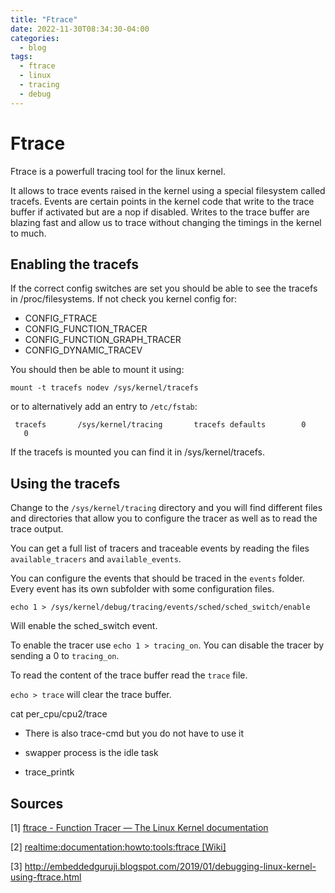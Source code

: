 ```yaml
---
title: "Ftrace"
date: 2022-11-30T08:34:30-04:00
categories:
  - blog
tags:
  - ftrace
  - linux
  - tracing
  - debug
---
```



# Ftrace

Ftrace is a powerfull tracing tool for the linux kernel.



It allows to trace events raised in the kernel using a special filesystem called tracefs. Events are certain points in the kernel code that write to the trace buffer if activated but are a nop if disabled. Writes to the trace buffer are blazing fast and allow us to trace without changing the timings in the kernel to much.



## Enabling the tracefs



If the correct config switches are set you should be able to see the tracefs in /proc/filesystems. If not check you kernel config for:

- CONFIG_FTRACE
- CONFIG_FUNCTION_TRACER
- CONFIG_FUNCTION_GRAPH_TRACER
- CONFIG_DYNAMIC_TRACEV



You should then be able to mount it using:

`mount -t tracefs nodev /sys/kernel/tracefs`



or to alternatively add an entry to `/etc/fstab`:

` tracefs       /sys/kernel/tracing       tracefs defaults        0       0`



If the tracefs is mounted you can find it in /sys/kernel/tracefs.



## Using the tracefs



Change to the `/sys/kernel/tracing` directory and you will find different files and directories that allow you to configure the tracer as well as to read the trace output.



You can get a full list of tracers and traceable events by reading the files `available_tracers` and `available_events`.



You can configure the events that should be traced in the `events` folder.  Every event has its own subfolder with some configuration files.



`echo 1 > /sys/kernel/debug/tracing/events/sched/sched_switch/enable`

Will enable the sched_switch event.



To enable the tracer use `echo 1 > tracing_on`. You can disable the tracer by sending a 0 to `tracing_on`.



To read the content of the trace buffer read the `trace` file.



`echo > trace` will clear the trace buffer.



cat per_cpu/cpu2/trace





* There is also trace-cmd but you do not have to use it

* swapper process is the idle task

* trace_printk







## Sources

[1] [ftrace - Function Tracer — The Linux Kernel documentation](https://www.kernel.org/doc/html/latest/trace/ftrace.html)

[2] [realtime:documentation:howto:tools:ftrace [Wiki]](https://wiki.linuxfoundation.org/realtime/documentation/howto/tools/ftrace)

[3] http://embeddedguruji.blogspot.com/2019/01/debugging-linux-kernel-using-ftrace.html
